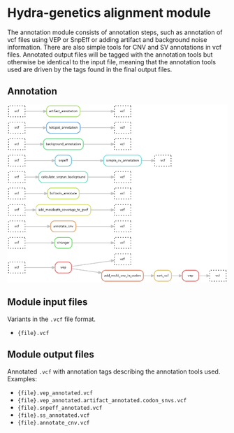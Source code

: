 # Hydra-genetics alignment module
The annotation module consists of annotation steps, such as annotation of vcf files using VEP or SnpEff or adding artifact and background noise information. There are also simple tools for CNV and SV annotations in vcf files. Annotated output files will be tagged with the annotation tools but otherwise be identical to the input file, meaning that the annotation tools used are driven by the tags found in the final output files.

## Annotation

![Annotation steps](images/annotation.png)

## Module input files
Variants in the `.vcf` file format.

* `{file}.vcf`

## Module output files
Annotated `.vcf` with annotation tags describing the annotation tools used. Examples:

* `{file}.vep_annotated.vcf`
* `{file}.vep_annotated.artifact_annotated.codon_snvs.vcf`
* `{file}.snpeff_annotated.vcf`
* `{file}.ss_annotated.vcf`
* `{file}.annotate_cnv.vcf`
